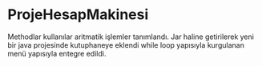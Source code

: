 # ProjeHesapMakinesi
Methodlar kullanılar aritmatik işlemler tanımlandı. 
Jar haline getirilerek yeni bir java projesinde kutuphaneye eklendi
while loop yapısıyla kurgulanan menü yapısıyla entegre edildi.

